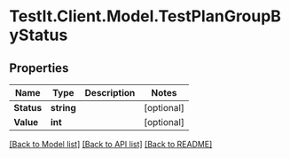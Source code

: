 # TestIt.Client.Model.TestPlanGroupByStatus

## Properties

Name | Type | Description | Notes
------------ | ------------- | ------------- | -------------
**Status** | **string** |  | [optional] 
**Value** | **int** |  | [optional] 

[[Back to Model list]](../README.md#documentation-for-models) [[Back to API list]](../README.md#documentation-for-api-endpoints) [[Back to README]](../README.md)

